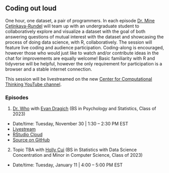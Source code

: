 ## Coding out loud

One hour, one dataset, a pair of programmers. In each episode [Dr. Mine Çetinkaya-Rundel](http://mine-cr.com/) will team up with an undergraduate student to collaboratively explore and visualize a dataset with the goal of both answering questions of mutual interest with the dataset and showcasing the process of doing data science, with R, collaboratively. The session will feature live coding and audience participation. Coding-along is encouraged, however those who would just like to watch and/or contribute ideas in the chat for improvements are equally welcome! Basic familiarity with R and tidyverse will be helpful, however the only requirement for participation is a browser and a stable internet connection. 

This session will be livestreamed on the new [Center for Computational Thinking YouTube channel](https://www.youtube.com/channel/UCN-OX45aSM1VtXkzocx8Ppg). 
 
### Episodes

1. [Dr. Who]() with [Evan Dragich]() (BS in Psychology and Statistics, Class of 2023)
  - Date/time: Tuesday, November 30 | 1:30 – 2:30 PM EST
  - [Livestream](https://www.youtube.com/watch?v=kG9tv8NRPVo)
  - [RStudio Cloud]()
  - [Source on GitHub](/01-dr-who/)

2. Topic TBA with [Holly Cui]() (BS in Statistics with Data Science Concentration and Minor in Computer Science, Class of 2023)
  - Date/time: Tuesday, January 11 | 4:00 – 5:00 PM EST
